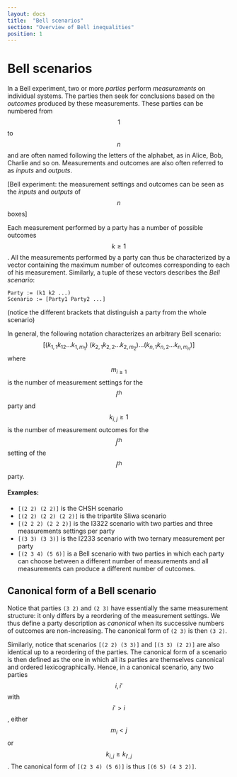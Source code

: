 ```yaml
---
layout: docs
title:  "Bell scenarios"
section: "Overview of Bell inequalities"
position: 1
---
```


# Bell scenarios

In a Bell experiment, two or more _parties_ perform _measurements_ on individual systems. The parties then seek for conclusions based on the _outcomes_ produced by these measurements. These parties can be numbered from $$1$$ to $$n$$ and are often named following the letters of the alphabet, as in Alice, Bob, Charlie and so on. Measurements and outcomes are also often referred to as _inputs_ and _outputs_.

[Bell experiment: the measurement settings and outcomes can be seen as the _inputs_ and _outputs_ of $$n$$ boxes]

Each measurement performed by a party has a number of possible outcomes $$k\geq1$$. All the measurements performed by a party can thus be characterized by a vector containing the maximum number of outcomes corresponding to each of his measurement. Similarly, a tuple of these vectors describes the _Bell scenario_:

	Party := (k1 k2 ...)
	Scenario := [Party1 Party2 ...]

(notice the different brackets that distinguish a party from the whole scenario)

In general, the following notation characterizes an arbitrary Bell scenario: $$[ (k_{1,1} k_{12} \ldots k_{1, m_1})~(k_{2,1} k_{2,2} \ldots k_{2, m_2}) \ldots (k_{n, 1} k_{n, 2} \ldots k_{n, m_n})]$$ where $$m_{i\ge 1}$$ is the number of measurement settings for the $$i^\text{th}$$ party and $$k_{i,j}\ge 1$$ is the number of measurement outcomes for the $$j^\text{th}$$ setting of the $$i^\text{th}$$ party.

#### Examples:

- `[(2 2) (2 2)]` is the CHSH scenario
- `[(2 2) (2 2) (2 2)]` is the tripartite Sliwa scenario
- `[(2 2 2) (2 2 2)]` is the I3322 scenario with two parties and three measurements settings per party
- `[(3 3) (3 3)]` is the I2233 scenario with two ternary measurement per party
- `[(2 3 4) (5 6)]` is a Bell scenario with two parties in which each party can choose between a different number of measurements and all measurements can produce a different number of outcomes.


## Canonical form of a Bell scenario
Notice that parties `(3 2)` and `(2 3)` have essentially the same measurement structure: it only differs by a reordering of the measurement settings. We thus define a party description as _canonical_ when its successive numbers of outcomes are non-increasing. The canonical form of `(2 3)` is then `(3 2)`.

Similarly, notice that scenarios `[(2 2) (3 3)]` and `[(3 3) (2 2)]` are also identical up to a reordering of the parties. The canonical form of a scenario is then defined as the one in which all its parties are themselves canonical and ordered lexicographically. Hence, in a canonical scenario, any two parties $$i,i'$$ with $$i'>i$$, either $$m_{i}<j$$ or $$k_{i,j} \geq k_{i',j}$$. The canonical form of `[(2 3 4) (5 6)]` is thus `[(6 5) (4 3 2)]`.
